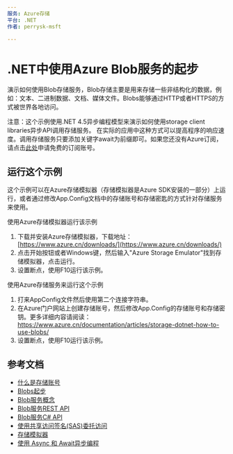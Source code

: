 ```yaml
---
服务: Azure存储
平台: .NET
作者: perrysk-msft

---
```


# .NET中使用Azure Blob服务的起步 

演示如何使用Blob存储服务，Blob存储主要是用来存储一些非结构化的数据，例如：文本、二进制数据、文档、媒体文件。Blobs能够通过HTTP或者HTTPS的方式被世界各地访问。

注意：这个示例使用.NET 4.5异步编程模型来演示如何使用storage client libraries异步API调用存储服务。 在实际的应用中这种方式可以提高程序的响应速度。调用存储服务只要添加关键字await为前缀即可。如果您还没有Azure订阅，请点击[此处](https://www.azure.cn/pricing/1rmb-trial/)申请免费的订阅账号。

## 运行这个示例

这个示例可以在Azure存储模拟器（存储模拟器是Azure SDK安装的一部分）上运行，或者通过修改App.Config文档中的存储账号和存储密匙的方式针对存储服务来使用。 
   
使用Azure存储模拟器运行该示例

1. 下载并安装Azure存储模拟器，下载地址： [https://www.azure.cn/downloads/](https://www.azure.cn/downloads/) 
2. 点击开始按钮或者Windows键，然后输入"Azure Storage Emulator"找到存储模拟器，点击运行。
3. 设置断点，使用F10运行该示例。

使用Azure存储服务来运行这个示例

1. 打来AppConfig文件然后使用第二个连接字符串。 
2. 在Azure门户网站上创建存储账号，然后修改App.Config的存储账号和存储密钥。更多详细内容请阅读：https://www.azure.cn/documentation/articles/storage-dotnet-how-to-use-blobs/
3. 设置断点，使用F10运行该示例。


## 参考文档

- [什么是存储账号](https://www.azure.cn/documentation/articles/storage-create-storage-account/)
- [Blobs起步](http://www.azure.cn/documentation/articles/storage-dotnet-how-to-use-blobs/)
- [Blob服务概念](https://msdn.microsoft.com/zh-cn/library/dd179376.aspx) 
- [Blob服务REST API](http://msdn.microsoft.com/zh-cn/library/dd135733.aspx)
- [Blob服务C# API](http://go.microsoft.com/fwlink/?LinkID=398944)
- [使用共享访问签名(SAS)委托访问](http://www.azure.cn/documentation/articles/storage-dotnet-shared-access-signature-part-1/)
- [存储模拟器](https://www.azure.cn/documentation/articles/storage-use-emulator/)
- [使用 Async 和 Await异步编程](http://msdn.microsoft.com/zh-cn/library/hh191443.aspx)
